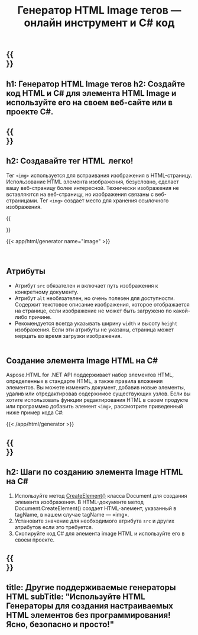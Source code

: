 ﻿---
translation: true
title: Генератор HTML Image тегов — онлайн инструмент и C# код
template: /templates/_template-generators-child.md
description: Генератор HTML Image создает код HTML и C# для элемента изображения HTML. Генерируйте код и используйте его на своем веб-сайте или в проекте C#
url: /net/generators/image/
platformtag: net
generator: Генератор HTML Image тегов
element: HTML image
tag: image
---

{{<section banner>}}
---
h1: Генератор HTML Image тегов
h2: Создайте код HTML и C# для элемента HTML Image и используйте его на своем веб-сайте или в проекте C#.
---

{{<section overview>}}
---
h2: Создавайте тег HTML <img> легко!
---

Тег `<img>` используется для встраивания изображения в HTML-страницу. Использование HTML элемента изображения, безусловно, сделает вашу веб-страницу более интересной. Технически изображения не вставляются на веб-страницу, но изображения связаны с веб-страницами. Тег `<img>` создает место для хранения ссылочного изображения.

{{<section plugin>}} 

{{< app/html/generator name="image" >}}

<br>
<h2> Атрибуты </h2>

 - Атрибут `src` обязателен и включает путь изображения к конкретному документу.
 - Атрибут `alt` необязателен, но очень полезен для доступности. Содержит текстовое описание изображения, которое отображается на странице, если изображение не может быть загружено по какой-либо причине.
 - Рекомендуется всегда указывать ширину `width` и высоту `height` изображения. Если эти атрибуты не указаны, страница может мерцать во время загрузки изображения.
<br><br>

<h2> Создание элемента Image HTML на C#</h2>

Aspose.HTML for .NET API поддерживает набор элементов HTML, определенных в стандарте HTML, а также правила вложения элементов. Вы можете изменить документ, добавив новые элементы, удалив или отредактировав содержимое существующих узлов. Если вы хотите использовать функции редактирования HTML в своем продукте или программно добавить элемент `<img>`, рассмотрите приведенный ниже пример кода C#:

{{< /app/html/generator >}}

{{<section steps>}}
---
h2: Шаги по созданию элемента Image HTML на C#
---
1. Используйте метод [CreateElement()](https://reference.aspose.com/html/net/aspose.html.dom/document/createelement/) класса Document для создания элемента изображения. В HTML-документе метод Document.CreateElement() создает HTML-элемент, указанный в tagName, в нашем случае tagName — «img».
2. Установите значение для необходимого атрибута `src` и других атрибутов если это требуется.
3. Скопируйте код C# для элемента image HTML и используйте его в своем проекте.

{{<section other-generators>}}
---
title: Другие поддерживаемые генераторы HTML
subTitle: "Используйте HTML Генераторы для создания настраиваемых HTML элементов без программирования! Ясно, безопасно и просто!"
---